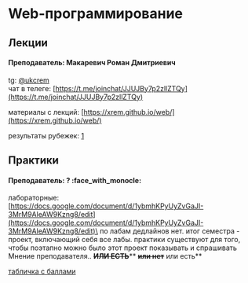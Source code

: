 # Web-программирование

## Лекции

#### Преподаватель: Макаревич Роман Дмитриевич

tg: [@ukcrem](https://t.me/ukcrem)\
чат в телеге: [https://t.me/joinchat/JJUJBy7p2zllZTQy](https://t.me/joinchat/JJUJBy7p2zllZTQy)

материалы с лекций: [https://xrem.github.io/web/](https://xrem.github.io/web/)

результаты рубежек: [1](https://xrem.github.io/web/r1.html)

## Практики

#### Преподаватель: ? :face\_with\_monocle:&#x20;

лабораторные: [https://docs.google.com/document/d/1ybmhKPyUyZvGaJI-3MrM9AleAW9Kzng8/edit](https://docs.google.com/document/d/1ybmhKPyUyZvGaJI-3MrM9AleAW9Kzng8/edit)\
по лабам дедлайнов нет. итог семестра - проект, включающий себя все лабы. практики существуют для того, чтобы поэтапно можно было этот проект показывать и спрашивать Мнение преподавателя.. ~~**ИЛИ ЕСТЬ**~~** **~~**или нет**~~** или есть**

[табличка с баллами](https://docs.google.com/spreadsheets/d/1VBCmOBYS0omDvJYy6Av8G2KIFhmpFFGYBxZQQeJ8AuU/edit#gid=417625292)
